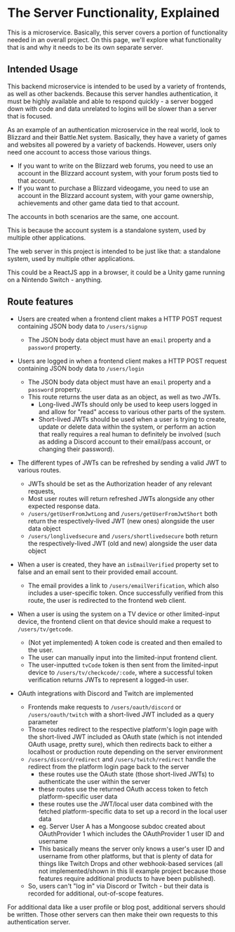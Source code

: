# The Server Functionality, Explained

This is a microservice. Basically, this server covers a portion of functionality needed in an overall project. On this page, we'll explore what functionality that is and why it needs to be its own separate server.

## Intended Usage

This backend microservice is intended to be used by a variety of frontends, as well as other backends. Because this server handles authentication, it must be highly available and able to respond quickly - a server bogged down with code and data unrelated to logins will be slower than a server that is focused.

As an example of an authentication microservice in the real world, look to Blizzard and their Battle.Net system. Basically, they have a variety of games and websites all powered by a variety of backends. However, users only need one account to access those various things.

- If you want to write on the Blizzard web forums, you need to use an account in the Blizzard account system, with your forum posts tied to that account.
- If you want to purchase a Blizzard videogame, you need to use an account in the Blizzard account system, with your game ownership, achievements and other game data tied to that account.

The accounts in both scenarios are the same, one account. 

This is because the account system is a standalone system, used by multiple other applications.

The web server in this project is intended to be just like that: a standalone system, used by multiple other applications.

This could be a ReactJS app in a browser, it could be a Unity game running on a Nintendo Switch - anything.


## Route features

- Users are created when a frontend client makes a HTTP POST request containing JSON body data to `/users/signup`
	- The JSON body data object must have an  `email` property and a `password` property.

- Users are logged in when a frontend client makes a HTTP POST request containing JSON body data to `/users/login`
	- The JSON body data object must have an  `email` property and a `password` property.
	- This route returns the user data as an object, as well as two JWTs.
		- Long-lived JWTs should only be used to keep users logged in and allow for "read" access to various other parts of the system.
		- Short-lived JWTs should be used when a user is trying to create, update or delete data within the system, or perform an action that really requires a real human to definitely be involved (such as adding a Discord account to their email/pass account, or changing their password).

- The different types of JWTs can be refreshed by sending a valid JWT to various routes.
	- JWTs should be set as the Authorization header of any relevant requests, 
	- Most user routes will return refreshed JWTs alongside any other expected response data.
	- `/users/getUserFromJwtLong` and `/users/getUserFromJwtShort` both return the respectively-lived JWT (new ones) alongside the user data object
	- `/users/longlivedsecure` and `/users/shortlivedsecure` both return the respectively-lived JWT (old and new) alongside the user data object

- When a user is created, they have an `isEmailVerified` property set to false and an email sent to their provided email account.
	- The email provides a link to `/users/emailVerification`, which also includes a user-specific token. Once successfully verified from this route, the user is redirected to the frontend web client.

- When a user is using the system on a TV device or other limited-input device, the frontend client on that device should make a request to `/users/tv/getcode`.
	- (Not yet implemented) A token code is created and then emailed to the user.
	- The user can manually input into the limited-input frontend client.
	- The user-inputted `tvCode` token is then sent from the limited-input device to `/users/tv/checkcode/:code`, where a successful token verification returns JWTs to represent a logged-in user.

- OAuth integrations with Discord and Twitch are implemented
	- Frontends make requests to `/users/oauth/discord` or `/users/oauth/twitch` with a short-lived JWT included as a query parameter
	- Those routes redirect to the respective platform's login page with the short-lived JWT included as OAuth state (which is not intended OAuth usage, pretty sure), which then redirects back to either a localhost or production route depending on the server environment
	- `/users/discord/redirect` and `/users/twitch/redirect` handle the redirect from the platform login page back to the server
		- these routes use the OAuth state (those short-lived JWTs) to authenticate the user within the server
		- these routes use the returned OAuth access token to fetch platform-specific user data
		- these routes use the JWT/local user data combined with the fetched platform-specific data to set up a record in the local user data
		- eg. Server User A has a Mongoose subdoc created about OAuthProvider 1 which includes the OAuthProvider 1 user ID and username
		- This basically means the server only knows a user's user ID and username from other platforms, but that is plenty of data for things like Twitch Drops and other webhook-based services (all not implemented/shown in this lil example project because those features require additional products to have been published).
	- So, users can't "log in" via Discord or Twitch - but their data is recorded for additional, out-of-scope features.


For additional data like a user profile or blog post, additional servers should be written. Those other servers can then make their own requests to this authentication server.
